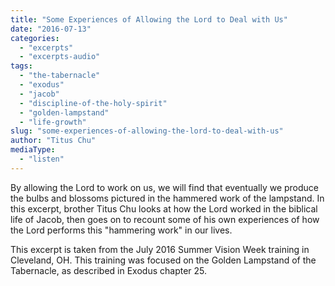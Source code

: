 ```yaml
---
title: "Some Experiences of Allowing the Lord to Deal with Us"
date: "2016-07-13"
categories: 
  - "excerpts"
  - "excerpts-audio"
tags: 
  - "the-tabernacle"
  - "exodus"
  - "jacob"
  - "discipline-of-the-holy-spirit"
  - "golden-lampstand"
  - "life-growth"
slug: "some-experiences-of-allowing-the-lord-to-deal-with-us"
author: "Titus Chu"
mediaType: 
  - "listen"
---
```


By allowing the Lord to work on us, we will find that eventually we produce the bulbs and blossoms pictured in the hammered work of the lampstand. In this excerpt, brother Titus Chu looks at how the Lord worked in the biblical life of Jacob, then goes on to recount some of his own experiences of how the Lord performs this "hammering work" in our lives.

This excerpt is taken from the July 2016 Summer Vision Week training in Cleveland, OH. This training was focused on the Golden Lampstand of the Tabernacle, as described in Exodus chapter 25.
